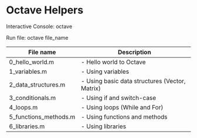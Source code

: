 # Octave Helpers

Interactive Console:
octave


Run file:
octave file_name

| File name        		| Description 												   |
| --------------------- |------------------------------------------------------------- |
| 0_hello_world.m 		| - Hello world to Octave |
| 1_variables.m 		| - Using variables |
| 2_data_structures.m	| - Using basic data structures (Vector, Matrix) |
| 3_conditionals.m		| - Using if and switch-case |
| 4_loops.m				| - Using loops (While and For) |
| 5_functions_methods.m | - Using functions and methods |
| 6_libraries.m			| - Using libraries |